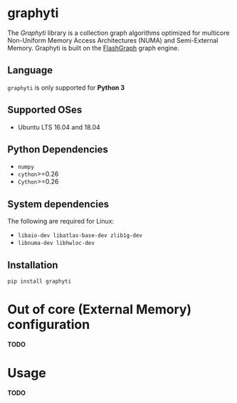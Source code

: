 # graphyti

The *Graphyti* library is a collection graph algorithms optimized for
multicore Non-Uniform Memory Access Architectures (NUMA) and Semi-External
Memory. Graphyti is built on the [FlashGraph](https://github.com/flashxio/FlashX)
graph engine.

## Language

`graphyti` is only supported for **Python 3**

## Supported OSes

- Ubuntu LTS 16.04 and 18.04

## Python Dependencies

- `numpy`
- `cython`>=0.26
- `Cython`>=0.26

## System dependencies

The following are required for Linux:
- `libaio-dev libatlas-base-dev zlib1g-dev`
- `libnuma-dev libhwloc-dev`

## Installation

```
pip install graphyti
```

# Out of core (External Memory) configuration

**TODO**


# Usage

**TODO**

